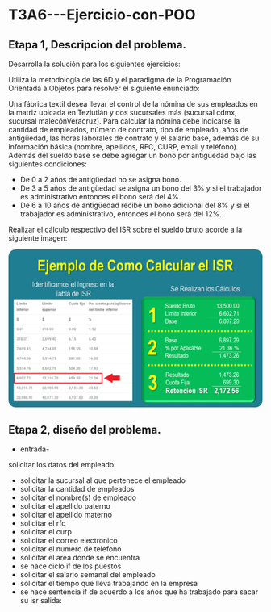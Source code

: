 # T3A6---Ejercicio-con-POO

## Etapa 1, Descripcion del problema.
Desarrolla la solución para los siguientes ejercicios:

Utiliza la metodología de las 6D y el paradigma de la Programación Orientada a Objetos para resolver el siguiente enunciado:

Una fábrica textil desea llevar el control de la nómina de sus empleados en la matriz ubicada en Teziutlán y dos sucursales más (sucursal cdmx, sucursal malecónVeracruz). Para calcular la nómina debe indicarse la cantidad de empleados, número de contrato, tipo de empleado, años de antigüedad, las horas laborales de contrato y el salario base, además de su información básica (nombre, apellidos, RFC, CURP, email y teléfono).
Además del sueldo base se debe agregar un bono por antigüedad bajo las siguientes condiciones:
* De 0 a 2 años de antigüedad no se asigna bono.
* De 3 a 5 años de antigüedad se asigna un bono del 3% y si el trabajador es administrativo entonces el bono será del 4%.
* De 6 a 10 años de antigüedad recibe un bono adicional del 8% y si el trabajador es administrativo, entonces el bono será del 12%.

Realizar el cálculo respectivo del ISR sobre el sueldo bruto acorde a la siguiente imagen:

![](https://github.com/Matshota16/T3A6---Ejercicio-con-POO/blob/8fca7d976f52216f0b773c0e41d60244961b016d/Ejemplo-de-Como-Calcular-el-ISR.png)

## Etapa 2, diseño del problema.

* entrada-

solicitar los datos del empleado:
* solicitar la sucursal al que pertenece el empleado
* solicitar la cantidad de empleados
* solicitar el nombre(s) de empleado
* solicitar el apellido paterno
* solicitar el apellido materno
* solicitar el rfc
* solicitar el curp
* solicitar el correo electronico
* solicitar el numero de telefono
* solicitar el area donde se encuentra
* se hace ciclo if de los puestos
* solicitar el salario semanal del empleado
* solicitar el tiempo que lleva trabajando en la empresa
* se hace sentencia if de acuerdo a los años que ha trabajado para sacar su isr
salida:
